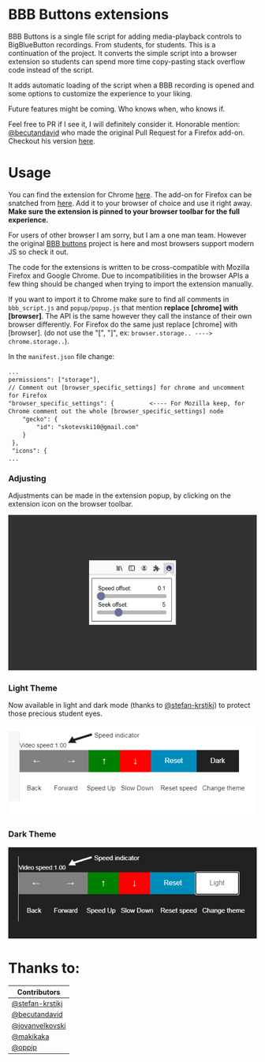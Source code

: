 # BBB Buttons extensions

BBB Buttons is a single file script for adding media-playback controls to BigBlueButton recordings.
From students, for students. This is a continuation of the project. It converts the simple script
into a browser extension so students can spend more time copy-pasting stack overflow code instead 
of the script. 

It adds automatic loading of the script when a BBB recording is opened and some options to customize the
experience to your liking. 

Future features might be coming. Who knows when, who knows if. 

Feel free to PR if I see it, I will definitely consider it.
Honorable mention: [@becutandavid](https://github.com/becutandavid) who made the original Pull Request for a Firefox add-on. Checkout his version [here](https://github.com/becutandavid/bbb_buttons/tree/firefox_addon).

# Usage

You can find the extension for Chrome [here](https://chrome.google.com/webstore/detail/bigbluebutton-buttons/dhchhdbeibepkacjikkolhimlemkkjam?hl=en-GB&authuser=1).
The add-on for Firefox can be snatched from [here](https://addons.mozilla.org/en-US/firefox/addon/bigbluebutton-buttons/).
Add it to your browser of choice and use it right away.
**Make sure the extension is pinned to your browser toolbar for the full experience.**

For users of other browser I am sorry, but I am a one man team. However the original [BBB buttons](https://github.com/Kotesitory/bbb_buttons) project is here and most browsers support modern JS so check it out.

The code for the extensions is written to be cross-compatible with Mozilla Firefox and Google Chrome. Due to
incompatibilities in the browser APIs a few thing should be changed when trying to import the extension manually.

If you want to import it to Chrome make sure to find all comments in `bbb_script.js` and `popup/popup.js` that mention **replace [chrome] with [browser]**. The API is the same however they call the instance of their own browser differently.
For Firefox do the same just replace [chrome] with [browser]. (do not use the "[", "]", ex: `browser.storage.. ----> chrome.storage..`).

In the `manifest.json` file change:

```
...
permissions": ["storage"],
// Comment out [browser_specific_settings] for chrome and uncomment for Firefox
"browser_specific_settings": {			<---- For Mozilla keep, for Chrome comment out the whole [browser_specific_settings] node
	"gecko": {
		"id": "skotevski10@gmail.com"
	}
 },
 "icons": { 
...
```

### Adjusting

Adjustments can be made in the extension popup, by clicking on the extension icon on the browser toolbar.

![image](assets/readme_imgs/popup_ss.jpg)

### Light Theme

Now available in light and dark mode (thanks to [@stefan-krstikj](https://github.com/stefan-krstikj)) to protect those precious student eyes.

![image](assets/readme_imgs/control.png)

### Dark Theme

![image](assets/readme_imgs/control_dark.png)

# Thanks to:

| Contributors	    	|
| ----------------- 	|
| [@stefan-krstikj](https://github.com/stefan-krstikj)	|
| [@becutandavid](https://github.com/becutandavid)		|
| [@jovanvelkovski](https://github.com/jovanvelkovski)	|
| [@makikaka](https://github.com/makikaka)				|
| [@oppip](https://github.com/oppip)					|